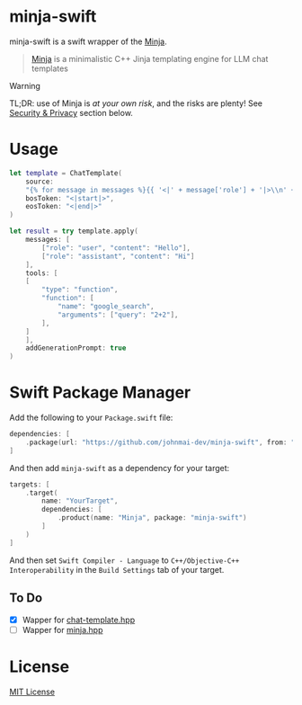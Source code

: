 # minja-swift

minja-swift is a swift wrapper of the [Minja](https://github.com/google/minja).

> [Minja](https://github.com/google/minja) is a minimalistic C++ Jinja templating engine for LLM chat templates

> [!WARNING]  
> TL;DR: use of Minja is *at your own risk*, and the risks are plenty! See [Security & Privacy](https://github.com/google/minja/tree/main?tab=readme-ov-file#security--privacy) section below.

# Usage

```swift
let template = ChatTemplate(
    source:
    "{% for message in messages %}{{ '<|' + message['role'] + '|>\\n' + message['content'] + '<|end|>' + '\\n' }}{% endfor %}",
    bosToken: "<|start|>",
    eosToken: "<|end|>"
)

let result = try template.apply(
    messages: [
        ["role": "user", "content": "Hello"],
        ["role": "assistant", "content": "Hi"]
    ],
    tools: [
    [
        "type": "function",
        "function": [
            "name": "google_search",
            "arguments": ["query": "2+2"],
        ],
    ]
    ],
    addGenerationPrompt: true
)
```

# Swift Package Manager

Add the following to your `Package.swift` file:

```swift
dependencies: [
    .package(url: "https://github.com/johnmai-dev/minja-swift", from: "0.0.1")
]
```
And then add `minja-swift` as a dependency for your target:

```swift
targets: [
    .target(
        name: "YourTarget",
        dependencies: [
            .product(name: "Minja", package: "minja-swift")
        ]
    )
]
```

And then set `Swift Compiler - Language` to `C++/Objective-C++ Interoperability` in the `Build Settings` tab of your target.

## To Do

- [x] Wapper for [chat-template.hpp](https://github.com/google/minja/blob/main/include/minja/chat-template.hpp)
- [ ] Wapper for [minja.hpp](https://github.com/google/minja/blob/main/include/minja/minja.hpp)

# License

[MIT License](LICENSE)


